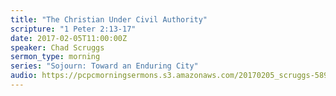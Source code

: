 ```yaml
---
title: "The Christian Under Civil Authority"
scripture: "1 Peter 2:13-17"
date: 2017-02-05T11:00:00Z
speaker: Chad Scruggs
sermon_type: morning
series: "Sojourn: Toward an Enduring City"
audio: https://pcpcmorningsermons.s3.amazonaws.com/20170205_scruggs-5898054bb4d2e.mp3 
---
```




